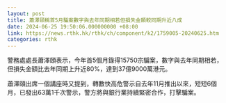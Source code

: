 ```yaml
---
layout: post
title: 蕭澤頤稱首5月騙案數字與去年同期相若但損失金額較同期升近八成
date: 2024-06-25 19:50:06.000000000 +08:00
link: https://news.rthk.hk/rthk/ch/component/k2/1759005-20240625.htm
categories: rthk
---
```


警務處處長蕭澤頤表示，今年首5個月錄得15750宗騙案，數字與去年同期相若，但損失金額比去年同期上升近80%，達到37億9000萬港元。

蕭澤頤出席一個講座時又提到，轉數快高危警示自去年11月推出以來，短短6個月，已發出63萬1千次警示，警方將與銀行業持續緊密合作，打擊騙案。
